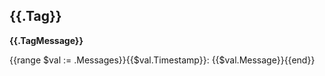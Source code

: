 ## {{.Tag}}

**{{.TagMessage}}**

{{range $val := .Messages}}{{$val.Timestamp}}: {{$val.Message}}{{end}}
